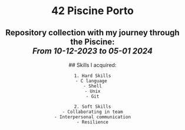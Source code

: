 <div align="center">

# **42 Piscine Porto**

</div>


<div align= "center">

## Repository collection with my journey through the Piscine: <br> *From 10-12-2023 to 05-01 2024*

</div>

<div align="center">
    ## Skills I acquired:

    1. Hard Skills
    - C language 
    - Shell
    - Unix
    - Git
    
    2. Soft Skills
    - Collaborating in team
    - Interpersonal communication
    - Resilience
</div>
